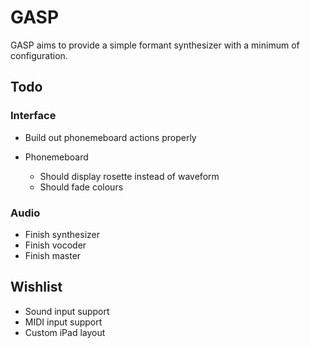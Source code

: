 # GASP

GASP aims to provide a simple formant synthesizer with a minimum of configuration.

## Todo

### Interface

- Build out phonemeboard actions properly

- Phonemeboard
    - Should display rosette instead of waveform
    - Should fade colours

### Audio

- Finish synthesizer
- Finish vocoder
- Finish master

## Wishlist

- Sound input support
- MIDI input support
- Custom iPad layout
